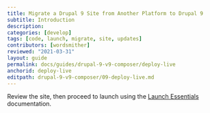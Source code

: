 ```yaml
---
title: Migrate a Drupal 9 Site from Another Platform to Drupal 9
subtitle: Introduction
description: 
categories: [develop]
tags: [code, launch, migrate, site, updates]
contributors: [wordsmither]
reviewed: "2021-03-31"
layout: guide
permalink: docs/guides/drupal-9-v9-composer/deploy-live
anchorid: deploy-live
editpath: drupal-9-v9-composer/09-deploy-live.md
---
```

Review the site, then proceed to launch using the [Launch Essentials](/guides/launch) documentation.
